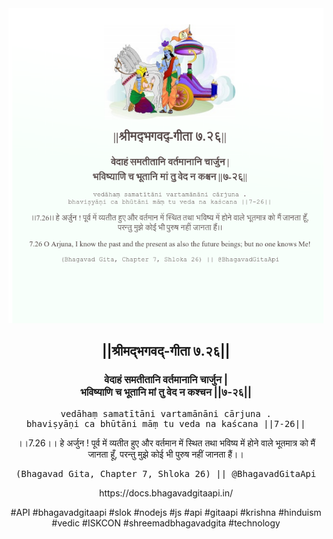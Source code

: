 <img src="../../asset/BG_7_26.png"/>
<center><h2>||श्रीमद्‍भगवद्‍-गीता ७.२६||</h2>
<h3>वेदाहं समतीतानि वर्तमानानि चार्जुन |<br/>भविष्याणि च भूतानि मां तु वेद न कश्चन ||७-२६||</h3>
<pre>vedāhaṃ samatītāni vartamānāni cārjuna .<br/>bhaviṣyāṇi ca bhūtāni māṃ tu veda na kaścana ||7-26||</pre>
<p>।।7.26।। हे अर्जुन ! पूर्व में व्यतीत हुए और वर्तमान में स्थित तथा भविष्य में होने वाले भूतमात्र को मैं जानता हूँ, परन्तु मुझे कोई भी पुरुष नहीं जानता हैं।।</p>
<pre>(Bhagavad Gita, Chapter 7, Shloka 26) || @BhagavadGitaApi</pre><p>https://docs.bhagavadgitaapi.in/</p><p>#API #bhagavadgitaapi #slok #nodejs #js #api #gitaapi #krishna #hinduism #vedic #ISKCON #shreemadbhagavadgita #technology</p></center>